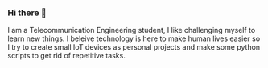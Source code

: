 ### Hi there 👋


I am a Telecommunication Engineering student, I like challenging myself to learn new things. I beleive technology is here to make human lives easier so I try to create small IoT devices as personal projects and make some python scripts to get rid of repetitive tasks.  

<!--
**mohamedali-zorgati1997/mohamedali-zorgati1997** is a ✨ _special_ ✨ repository because its `README.md` (this file) appears on your GitHub profile.

Here are some ideas to get you started:

- 🔭 I’m currently working on ...
- 🌱 I’m currently learning ...
- 👯 I’m looking to collaborate on ...
- 🤔 I’m looking for help with ...
- 💬 Ask me about ...
- 📫 How to reach me: ...
- 😄 Pronouns: ...
- ⚡ Fun fact: ...
-->
